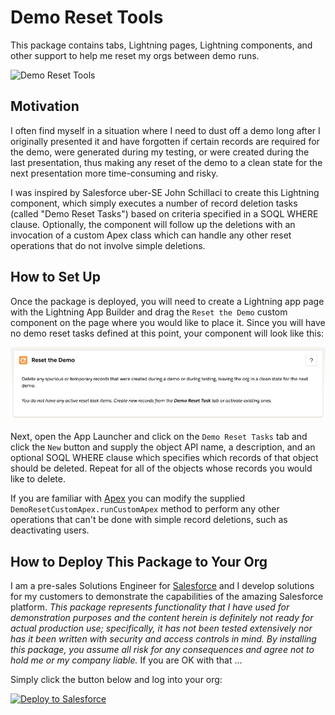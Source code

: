 # Demo Reset Tools

This package contains tabs, Lightning pages, Lightning components, and other support to help me reset my orgs between demo runs.

![Demo Reset Tools](images/DemoReset.gif)

## Motivation

I often find myself in a situation where I need to dust off a demo long after I originally presented it and have forgotten if certain records are required for the demo, were generated during my testing, or were created during the last presentation, thus making any reset of the demo to a clean state for the next presentation more time-consuming and risky.

I was inspired by Salesforce uber-SE John Schillaci to create this Lightning component, which simply executes a number of record deletion tasks (called "Demo Reset Tasks") based on criteria specified in a SOQL WHERE clause.  Optionally, the component will follow up the deletions with an invocation of a custom Apex class which can handle any other reset operations that do not involve simple deletions.

## How to Set Up

Once the package is deployed, you will need to create a Lightning app page with the Lightning App Builder and drag the `Reset the Demo` custom component on the page where you would like to place it. Since you will have no demo reset tasks defined at this point, your component will look like this:

![Blank Demo Reset Tools](/images/Blank_Demo_Reset.png)

Next, open the App Launcher and click on the `Demo Reset Tasks` tab and click the `New` button and supply the object API name, a description, and an optional SOQL WHERE clause which specifies which records of that object should be deleted. Repeat for all of the objects whose records you would like to delete.

If you are familiar with [Apex](https://developer.salesforce.com/docs/atlas.en-us.apexcode.meta/apexcode/apex_intro_what_is_apex.htm) you can modify the supplied `DemoResetCustomApex.runCustomApex` method to perform any other operations that can't be done with simple record deletions, such as deactivating users.


## How to Deploy This Package to Your Org

I am a pre-sales Solutions Engineer for [Salesforce](https://www.salesforce.com) and I develop solutions for my customers to demonstrate the capabilities of the amazing Salesforce platform. *This package represents functionality that I have used for demonstration purposes  and the content herein is definitely not ready for actual production use; specifically, it has not been tested extensively nor has it been written with security and access controls in mind. By installing this package, you assume all risk for any consequences and agree not to hold me or my company liable.*  If you are OK with that ...

Simply click the button below and log into your org:

<a href="https://githubsfdeploy.herokuapp.com">
  <img alt="Deploy to Salesforce"
       src="https://raw.githubusercontent.com/afawcett/githubsfdeploy/master/src/main/webapp/resources/img/deploy.png">
</a>